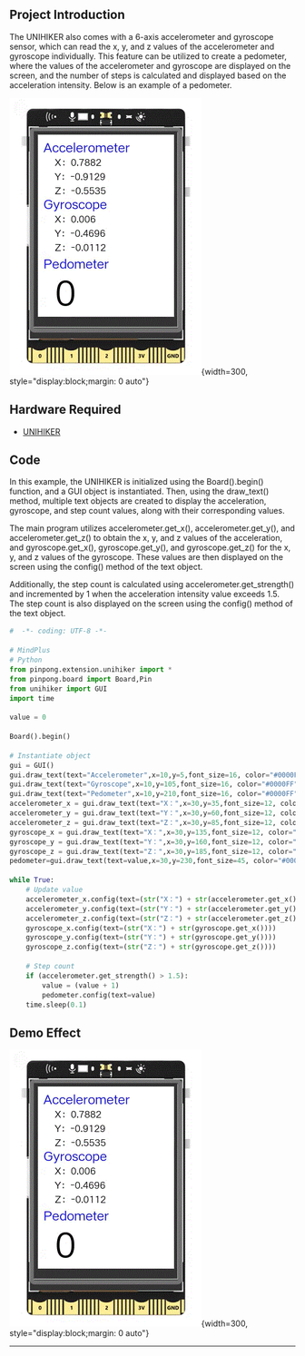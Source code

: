 ## **Project Introduction**

The UNIHIKER also comes with a 6-axis accelerometer and gyroscope sensor, which can read the x, y, and z values of the accelerometer and gyroscope individually. This feature can be utilized to create a pedometer, where the values of the accelerometer and gyroscope are displayed on the screen, and the number of steps is calculated and displayed based on the acceleration intensity. Below is an example of a pedometer.   

![](img/20.Pedometer/1717471352393-215f1d62-d9be-46a6-b29d-911673033874.gif){width=300, style="display:block;margin: 0 auto"}   


## **Hardware Required**

- [UNIHIKER](https://www.dfrobot.com/product-2691.html)  

## **Code**
In this example, the UNIHIKER is initialized using the Board().begin() function, and a GUI object is instantiated. Then, using the draw_text() method, multiple text objects are created to display the acceleration, gyroscope, and step count values, along with their corresponding values.   

The main program utilizes accelerometer.get_x(), accelerometer.get_y(), and accelerometer.get_z() to obtain the x, y, and z values of the acceleration, and gyroscope.get_x(), gyroscope.get_y(), and gyroscope.get_z() for the x, y, and z values of the gyroscope. These values are then displayed on the screen using the config() method of the text object.   

Additionally, the step count is calculated using accelerometer.get_strength() and incremented by 1 when the acceleration intensity value exceeds 1.5. The step count is also displayed on the screen using the config() method of the text object.  

```python
#  -*- coding: UTF-8 -*-

# MindPlus
# Python
from pinpong.extension.unihiker import *
from pinpong.board import Board,Pin
from unihiker import GUI
import time

value = 0

Board().begin()

# Instantiate object
gui = GUI()
gui.draw_text(text="Accelerometer",x=10,y=5,font_size=16, color="#0000FF")
gui.draw_text(text="Gyroscope",x=10,y=105,font_size=16, color="#0000FF")
gui.draw_text(text="Pedometer",x=10,y=210,font_size=16, color="#0000FF")
accelerometer_x = gui.draw_text(text="X：",x=30,y=35,font_size=12, color="#000000")
accelerometer_y = gui.draw_text(text="Y：",x=30,y=60,font_size=12, color="#000000")
accelerometer_z = gui.draw_text(text="Z：",x=30,y=85,font_size=12, color="#000000")
gyroscope_x = gui.draw_text(text="X：",x=30,y=135,font_size=12, color="#000000")
gyroscope_y = gui.draw_text(text="Y：",x=30,y=160,font_size=12, color="#000000")
gyroscope_z = gui.draw_text(text="Z：",x=30,y=185,font_size=12, color="#000000")
pedometer=gui.draw_text(text=value,x=30,y=230,font_size=45, color="#000000")

while True:
    # Update value
    accelerometer_x.config(text=(str("X：") + str(accelerometer.get_x())))
    accelerometer_y.config(text=(str("Y：") + str(accelerometer.get_y())))
    accelerometer_z.config(text=(str("Z：") + str(accelerometer.get_z())))
    gyroscope_x.config(text=(str("X：") + str(gyroscope.get_x())))
    gyroscope_y.config(text=(str("Y：") + str(gyroscope.get_y())))
    gyroscope_z.config(text=(str("Z：") + str(gyroscope.get_z())))
    
    # Step count
    if (accelerometer.get_strength() > 1.5):
        value = (value + 1)
        pedometer.config(text=value)
    time.sleep(0.1)
```  

## **Demo Effect**

![](img/20.Pedometer/1717471352267-6566103f-8e7a-4348-ac26-116463c44464.gif){width=300, style="display:block;margin: 0 auto"}   


---  



